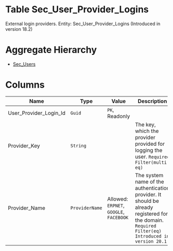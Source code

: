 # Table Sec_User_Provider_Logins

External login providers. Entity: Sec_User_Provider_Logins (Introduced in version 18.2)

# Aggregate Hierarchy

* [Sec_Users](Sec_Users.md)

# Columns

| Name | Type | Value | Description |
| - | - | - | --- |
|User_Provider_Login_Id|`Guid`|`PK`, Readonly||
|Provider_Key|`String`||The key, which the provider provided for logging the user. `Required` `Filter(multi eq)` |
|Provider_Name|`ProviderName`|Allowed: `ERPNET`, `GOOGLE`, `FACEBOOK`|The system name of the authentication provider. It should be already registered for the domain. `Required` `Filter(eq)` `Introduced in version 20.1` |
